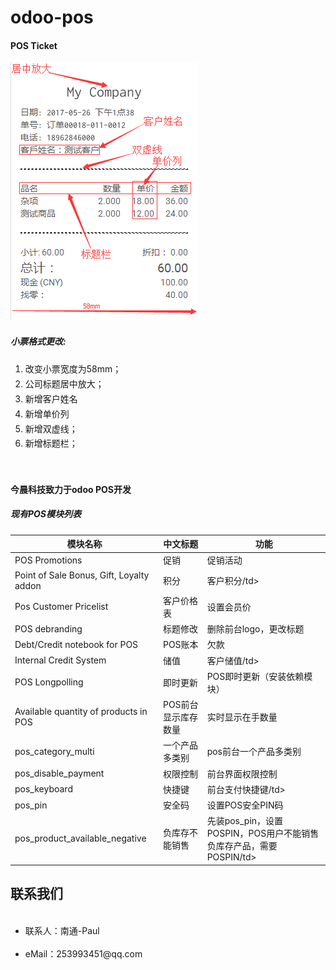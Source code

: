 # odoo-pos

<?xml version="1.0" encoding="utf-8"?>
<section class="oe_container">
    <div class="oe_row oe_spaced">
        <div class="oe_span12">
            <h4 class="oe_slogan">POS Ticket</h4>
        </div>
        <div class="oe_span4">
            <div class="oe_demo oe_picture oe_screenshot">
                    <img src="/pos_ticket/static/description/ticket.png">
            </div>
        </div>
        <div class="oe_span6">
            <p class='oe_mt32'>
                <td style="padding-left: 15px;">
                    <div class="oe_author">
                <h5>小票格式更改:</h5>
                        <div class="col-md-8">
               <ol style="line-height: 1.7;">
                     <li>改变小票宽度为58mm；</li>
                     <li>公司标题居中放大；</li>
                     <li>新增客户姓名</li>
                     <li>新增单价列</li>
                     <li>新增双虚线；</li>
                     <li>新增标题栏；</li>
                </ol>
                        </div>
                    </div>
                </td>
            </p>
        </div>
    </div>
</section>


<section class="oe_container">
    <div class="oe_row oe_spaced">
        <div class="oe_span12">
            <br/>
        <h4 class="oe_slogan" style="color:000000;">今晨科技致力于odoo POS开发 </h4>
        <h5 class="oe_slogan" style="color:000000;">现有POS模块列表</h5>
        </div>
    </div>
</section>
<body>
 <table class="table table-bordered">
   <thead>
     <tr>
       <th>模块名称</th>
       <th>中文标题</th>
       <th>功能</th>
     </tr>
   </thead>
   <tbody>
     <tr>
       <td>POS Promotions</td>
       <td>促销</td>
       <td>促销活动</td>
     </tr>
     <tr>
       <td>Point of Sale Bonus, Gift, Loyalty addon</td>
       <td>积分</td>
       <td>客户积分/td>
     </tr>
     <tr>
       <td>Pos Customer Pricelist</td>
       <td>客户价格表</td>
       <td>设置会员价</td>
     </tr>
     <tr>
       <td>POS debranding</td>
       <td>标题修改</td>
       <td>删除前台logo，更改标题</td>
     </tr>
     <tr>
       <td>Debt/Credit notebook for POS</td>
       <td>POS账本</td>
       <td>欠款</td>
     </tr>
     <tr>
       <td>Internal Credit System</td>
       <td>储值</td>
       <td>客户储值/td>
     </tr>
     <tr>
       <td>POS Longpolling</td>
       <td>即时更新</td>
       <td>POS即时更新（安装依赖模块）</td>
     </tr>
     <tr>
       <td>Available quantity of products in POS</td>
       <td>POS前台显示库存数量</td>
       <td>实时显示在手数量</td>
     </tr>
        <tr>
       <td>pos_category_multi</td>
       <td>一个产品多类别</td>
       <td>pos前台一个产品多类别</td>
     </tr>
     <tr>
       <td>pos_disable_payment</td>
       <td>权限控制</td>
       <td>前台界面权限控制</td>
     </tr>
     <tr>
       <td>pos_keyboard</td>
       <td>快捷键</td>
       <td>前台支付快捷键/td>
     </tr>
     <tr>
       <td>pos_pin</td>
       <td>安全码</td>
       <td>设置POS安全PIN码</td>
     </tr>
     <tr>
       <td>pos_product_available_negative</td>
       <td>负库存不能销售</td>
       <td>先装pos_pin，设置POSPIN，POS用户不能销售负库存产品，需要POSPIN/td>
     </tr>
   </tbody>
 </table>
</body>

<section class="oe_container">
    <div class="oe_row oe_spaced">
        <div class="oe_span8">
            <h2>联系我们</h2>
            <ul>
                <li>联系人：南通-Paul</li>              
                <li>eMail：253993451@qq.com</li>
            </ul>
        </div>
    </div>
</section>
